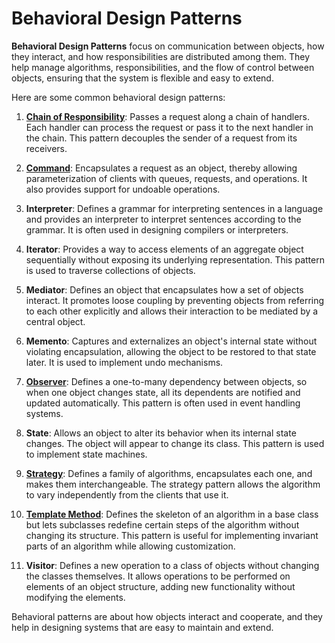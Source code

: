 # Behavioral Design Patterns

**Behavioral Design Patterns** focus on communication between objects, how they interact, and how responsibilities are distributed among them. They help manage algorithms, responsibilities, and the flow of control between objects, ensuring that the system is flexible and easy to extend.

Here are some common behavioral design patterns:

1. [**Chain of Responsibility**](chain_of_responsibility): Passes a request along a chain of handlers. Each handler can process the request or pass it to the next handler in the chain. This pattern decouples the sender of a request from its receivers.

2. [**Command**](command): Encapsulates a request as an object, thereby allowing parameterization of clients with queues, requests, and operations. It also provides support for undoable operations.

3. **Interpreter**: Defines a grammar for interpreting sentences in a language and provides an interpreter to interpret sentences according to the grammar. It is often used in designing compilers or interpreters.

4. **Iterator**: Provides a way to access elements of an aggregate object sequentially without exposing its underlying representation. This pattern is used to traverse collections of objects.

5. **Mediator**: Defines an object that encapsulates how a set of objects interact. It promotes loose coupling by preventing objects from referring to each other explicitly and allows their interaction to be mediated by a central object.

6. **Memento**: Captures and externalizes an object's internal state without violating encapsulation, allowing the object to be restored to that state later. It is used to implement undo mechanisms.

7. [**Observer**](observer): Defines a one-to-many dependency between objects, so when one object changes state, all its dependents are notified and updated automatically. This pattern is often used in event handling systems.

8. **State**: Allows an object to alter its behavior when its internal state changes. The object will appear to change its class. This pattern is used to implement state machines.

9. [**Strategy**](strategy): Defines a family of algorithms, encapsulates each one, and makes them interchangeable. The strategy pattern allows the algorithm to vary independently from the clients that use it.

10. [**Template Method**](template_method): Defines the skeleton of an algorithm in a base class but lets subclasses redefine certain steps of the algorithm without changing its structure. This pattern is useful for implementing invariant parts of an algorithm while allowing customization.

11. **Visitor**: Defines a new operation to a class of objects without changing the classes themselves. It allows operations to be performed on elements of an object structure, adding new functionality without modifying the elements.

Behavioral patterns are about how objects interact and cooperate, and they help in designing systems that are easy to maintain and extend.